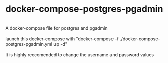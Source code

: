 # docker-compose-postgres-pgadmin
<br>A docker-compose file for postgres and pgadmin</br>
<br>launch this docker-compose with "docker-compose -f ./docker-compose-postgres-pgadmin.yml up -d"</br>
<br>It is highly reccomended to change the username and password values</br>
